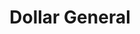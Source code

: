 ---
title: "Dollar General"
url: /athens/dollar-general-south-palestine-street/
shop: variety store
---